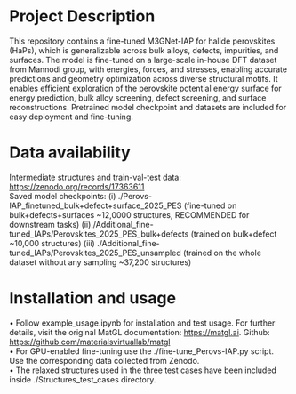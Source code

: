 # Project Description
This repository contains a fine-tuned M3GNet-IAP for halide perovskites (HaPs), which is generalizable across bulk alloys, defects, impurities, and surfaces. The model is fine-tuned on a large-scale in-house DFT dataset from Mannodi group, with energies, forces, and stresses, enabling accurate predictions and geometry optimization across diverse structural motifs. It enables efficient exploration of the perovskite potential energy surface for energy prediction, bulk alloy screening, defect screening, and surface reconstructions. Pretrained model checkpoint and datasets are included for easy deployment and fine-tuning.

 
# Data availability
Intermediate structures and train-val-test data:  https://zenodo.org/records/17363611  <br>
Saved model checkpoints: 
(i) ./Perovs-IAP_finetuned_bulk+defect+surface_2025_PES (fine-tuned on bulk+defects+surfaces ~12,0000 structures, RECOMMENDED for downstream tasks)
(ii)./Additional_fine-tuned_IAPs/Perovskites_2025_PES_bulk+defects (trained on bulk+defect ~10,000 structures)
(iii) ./Additional_fine-tuned_IAPs/Perovskites_2025_PES_unsampled (trained on the whole dataset without any sampling ~37,200 structures)


# Installation and usage
• Follow example_usage.ipynb for installation and test usage. For further details, visit the original MatGL documentation: https://matgl.ai. Github: https://github.com/materialsvirtuallab/matgl  <br>
• For GPU-enabled fine-tuning use the ./fine-tune_Perovs-IAP.py script. Use the corresponding data collected from Zenodo.  <br> 
• The relaxed structures used in the three test cases have been included inside ./Structures_test_cases directory.

